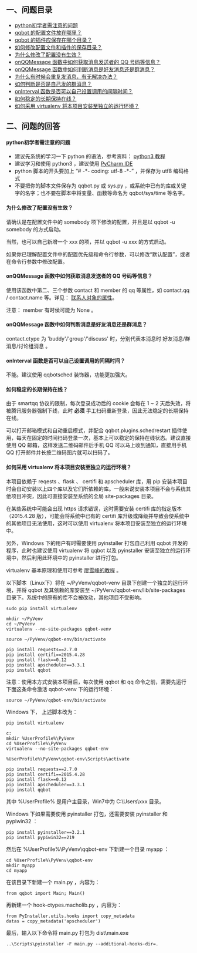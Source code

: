 一、问题目录
-------------

- [python初学者需注意的问题](https://github.com/pandolia/qqbot/blob/master/faq.md#python%E5%88%9D%E5%AD%A6%E8%80%85%E9%9C%80%E6%B3%A8%E6%84%8F%E7%9A%84%E9%97%AE%E9%A2%98)
- [qqbot 的配置文件放在哪里？](https://github.com/pandolia/qqbot#%E9%85%8D%E7%BD%AE%E6%96%87%E4%BB%B6%E7%9A%84%E4%BD%BF%E7%94%A8%E6%96%B9%E6%B3%95)
- [qqbot 的插件应保存在哪个目录？](https://github.com/pandolia/qqbot#%E5%85%AB-%E6%8F%92%E4%BB%B6)
- [如何修改配置文件和插件的保存目录？](https://github.com/pandolia/qqbot#%E5%B7%A5%E4%BD%9C%E7%9B%AE%E5%BD%95)
- [为什么修改了配置没有生效？](https://github.com/pandolia/qqbot/blob/master/faq.md#%E4%B8%BA%E4%BB%80%E4%B9%88%E4%BF%AE%E6%94%B9%E4%BA%86%E9%85%8D%E7%BD%AE%E6%B2%A1%E6%9C%89%E7%94%9F%E6%95%88)
- [onQQMessage 函数中如何获取消息发送者的 QQ 号码等信息？](https://github.com/pandolia/qqbot/blob/master/faq.md#onqqmessage-%E5%87%BD%E6%95%B0%E4%B8%AD%E5%A6%82%E4%BD%95%E8%8E%B7%E5%8F%96%E6%B6%88%E6%81%AF%E5%8F%91%E9%80%81%E8%80%85%E7%9A%84-qq-%E5%8F%B7%E7%A0%81%E7%AD%89%E4%BF%A1%E6%81%AF)
- [onQQMessage 函数中如何判断消息是好友消息还是群消息？](https://github.com/pandolia/qqbot/blob/master/faq.md#onqqmessage-%E5%87%BD%E6%95%B0%E4%B8%AD%E5%A6%82%E4%BD%95%E5%88%A4%E6%96%AD%E6%B6%88%E6%81%AF%E6%98%AF%E5%A5%BD%E5%8F%8B%E6%B6%88%E6%81%AF%E8%BF%98%E6%98%AF%E7%BE%A4%E6%B6%88%E6%81%AF)
- [为什么有时候会重复发消息，有无解决办法？](https://github.com/pandolia/qqbot#3-botsendtocontact-content-resendon1202true----%E5%90%91-xx-%E5%8F%91%E6%B6%88%E6%81%AF%E6%88%90%E5%8A%9F%E9%94%99%E8%AF%AF)
- [如何判断是否是自己发的群消息？](https://github.com/pandolia/qqbot#%E5%88%A4%E6%96%AD%E6%98%AF%E5%90%A6%E6%98%AF%E8%87%AA%E5%B7%B1%E5%8F%91%E7%9A%84%E6%B6%88%E6%81%AF)
- [onInterval 函数是否可以自己设置调用的间隔时间？](https://github.com/pandolia/qqbot/blob/master/faq.md#oninterval-%E5%87%BD%E6%95%B0%E6%98%AF%E5%90%A6%E5%8F%AF%E4%BB%A5%E8%87%AA%E5%B7%B1%E8%AE%BE%E7%BD%AE%E8%B0%83%E7%94%A8%E7%9A%84%E9%97%B4%E9%9A%94%E6%97%B6%E9%97%B4)
- [如何稳定的长期保持在线？](https://github.com/pandolia/qqbot/blob/master/faq.md#%E5%A6%82%E4%BD%95%E7%A8%B3%E5%AE%9A%E7%9A%84%E9%95%BF%E6%9C%9F%E4%BF%9D%E6%8C%81%E5%9C%A8%E7%BA%BF)
- [如何采用 virtualenv 将本项目安装至独立的运行环境？](https://github.com/pandolia/qqbot/blob/master/faq.md#%E5%A6%82%E4%BD%95%E9%87%87%E7%94%A8-virtualenv-%E5%B0%86%E6%9C%AC%E9%A1%B9%E7%9B%AE%E5%AE%89%E8%A3%85%E8%87%B3%E7%8B%AC%E7%AB%8B%E7%9A%84%E8%BF%90%E8%A1%8C%E7%8E%AF%E5%A2%83)

二、问题的回答
-------------

#### python初学者需注意的问题

- 建议先系统的学习一下 python 的语法，参考资料： [python3 教程](https://www.liaoxuefeng.com/wiki/0014316089557264a6b348958f449949df42a6d3a2e542c000)
- 建议学习和使用 python3 ，建议使用 [PyCharm IDE](https://www.jetbrains.com/pycharm/)
- python 脚本的开头要加上 “# -\*- coding: utf-8 -\*-” ，并保存为 utf8 编码格式
- 不要把你的脚本文件保存为 qqbot.py 或 sys.py ，或系统中已有的库或关键字的名字；也不要在脚本中将变量、函数等命名为 qqbot/sys/time 等名字。

#### 为什么修改了配置没有生效？

请确认是在配置文件中的 somebody 项下修改的配置，并且是以 qqbot -u somebody 的方式启动。

当然，也可以自己新增一个 xxx 的项，并以 qqbot -u xxx 的方式启动。

如果你已理解配置文件中的配置优先级和命令行参数，可以修改“默认配置”，或者在命令行参数中修改配置。

#### onQQMessage 函数中如何获取消息发送者的 QQ 号码等信息？

使用该函数中第二、三个参数 contact 和 member 的 qq 等属性，如 contact.qq / contact.name 等。详见： [联系人对象的属性](https://github.com/pandolia/qqbot/blob/master/qcontact-attr.md)。

注意： member 有时侯可能为 None 。

#### onQQMessage 函数中如何判断消息是好友消息还是群消息？

contact.ctype 为 'buddy'/'group'/'discuss' 时，分别代表本消息时 好友消息/群消息/讨论组消息 。

#### onInterval 函数是否可以自己设置调用的间隔时间？

不能。建议使用 qqbotsched 装饰器，功能更加强大。

#### 如何稳定的长期保持在线？

由于 smartqq 协议的限制，每次登录成功后的 cookie 会每在 1 ~ 2 天后失效，将被腾讯服务器强制下线，此时 **必须** 手工扫码重新登录，因此无法稳定的长期保持在线。

可以打开邮箱模式和自动重启模式，并配合 qqbot.plugins.schedrestart 插件使用，每天在固定的时间扫码登录一次，基本上可以稳定的保持在线状态。建议直接使用 QQ 邮箱，这样发送二维码邮件后手机 QQ 可以马上收到通知，直接用手机 QQ 打开邮件并长按二维码图片就可以扫码了。

#### 如何采用 virtualenv 将本项目安装至独立的运行环境？

本项目依赖于 reqests 、flask 、 certifi 和 apscheduler 库，用 pip 安装本项目时会自动安装以上四个库以及它们所依赖的库。一般来说安装本项目不会与系统其他项目冲突，因此可直接安装至系统的全局 site-packages 目录。

在某些系统中可能会出现 https 请求错误，这时需要安装 certifi 库的指定版本（2015.4.28 版），可能会将系统中已有的 certifi 库升级或降级并导致会使系统中的其他项目无法使用，这时可以使用 virtualenv 将本项目安装至独立的运行环境中。

另外，Windows 下的用户有时需要使用 pyinstaller 打包自己利用 qqbot 开发的程序，此时也建议使用 virtualenv 将 qqbot 以及 pyinstaller 安装至独立的运行环境中，然后利用此环境中的 pyinstaller 进行打包。

virtualenv 基本原理和使用可参考 [廖雪峰的教程](http://www.liaoxuefeng.com/wiki/0014316089557264a6b348958f449949df42a6d3a2e542c000/001432712108300322c61f256c74803b43bfd65c6f8d0d0000) 。

以下脚本（Linux下）将在 ~/PyVenv/qqbot-venv 目录下创建一个独立的运行环境，并将 qqbot 及其依赖的库安装至 ~/PyVenv/qqbot-env/lib/site-packages 目录下。系统中的原有的库不会被改动，其他项目不受影响。

    sudo pip install virtualenv

    mkdir ~/PyVenv
    cd ~/PyVenv
    virtualenv --no-site-packages qqbot-venv

    source ~/PyVenv/qqbot-env/bin/activate

    pip install requests==2.7.0
    pip install certifi==2015.4.28
    pip install flask==0.12
    pip install apscheduler==3.3.1
    pip install qqbot

注意：使用本方式安装本项目后，每次使用 qqbot 和 qq 命令之前，需要先运行下面这条命令激活 qqbot-venv 下的运行环境：

    source ~/PyVenv/qqbot-env/bin/activate

Windows 下， 上述脚本改为：

    pip install virtualenv
    
    c:
    mkdir %UserProfile%\PyVenv
    cd %UserProfile%\PyVenv
    virtualenv --no-site-packages qqbot-env

    %UserProfile%\PyVenv\qqbot-env\Scripts\activate

    pip install requests==2.7.0
    pip install certifi==2015.4.28
    pip install flask==0.12
    pip install apscheduler==3.3.1
    pip install qqbot

其中 %UserProfile% 是用户主目录，Win7中为 C:\Users\xxx 目录。

Windows 下如果需要使用 pyinstaller 打包，还需要安装 pyinstaller 和 pypiwin32 ：

    pip install pyinstaller==3.2.1
    pip install pypiwin32==219

然后在 %UserProfile%\PyVenv\qqbot-env 下新建一个目录 myapp ：
    
    cd %UserProfile%\PyVenv\qqbot-env
    mkdir myapp
    cd myapp

在该目录下新建一个 main.py ，内容为：

    from qqbot import Main; Main()

再新建一个 hook-ctypes.macholib.py ，内容为：

    from PyInstaller.utils.hooks import copy_metadata
    datas = copy_metadata('apscheduler')

最后，输入以下命令将 main.py 打包为 dist\main.exe

    ..\Scripts\pyinstaller -F main.py --additional-hooks-dir=.
